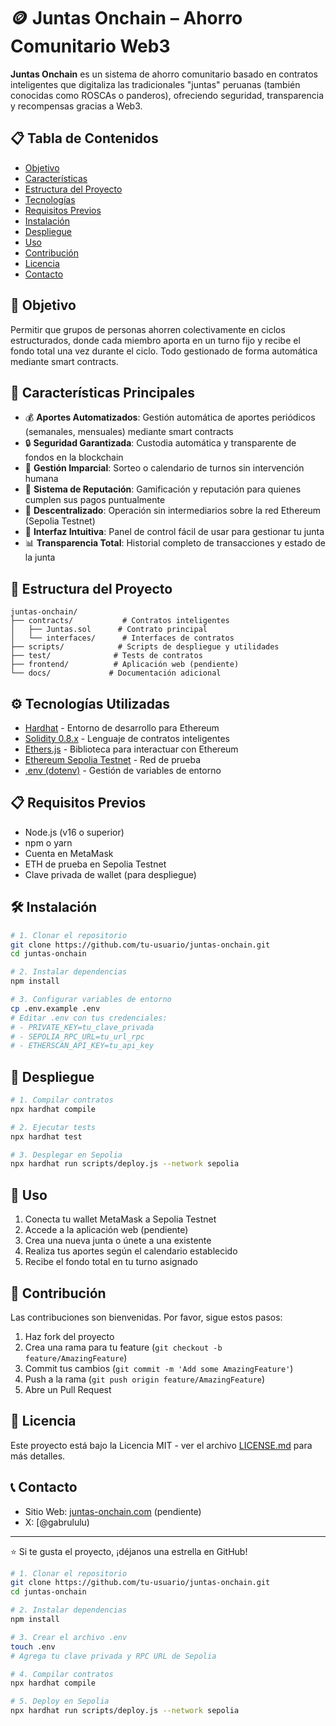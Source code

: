 # 🪙 Juntas Onchain – Ahorro Comunitario Web3

**Juntas Onchain** es un sistema de ahorro comunitario basado en contratos inteligentes que digitaliza las tradicionales "juntas" peruanas (también conocidas como ROSCAs o panderos), ofreciendo seguridad, transparencia y recompensas gracias a Web3.

## 📋 Tabla de Contenidos
- [Objetivo](#-objetivo)
- [Características](#-características-principales)
- [Estructura del Proyecto](#-estructura-del-proyecto)
- [Tecnologías](#-tecnologías-utilizadas)
- [Requisitos Previos](#-requisitos-previos)
- [Instalación](#-instalación)
- [Despliegue](#-despliegue)
- [Uso](#-uso)
- [Contribución](#-contribución)
- [Licencia](#-licencia)
- [Contacto](#-contacto)

## 🚀 Objetivo

Permitir que grupos de personas ahorren colectivamente en ciclos estructurados, donde cada miembro aporta en un turno fijo y recibe el fondo total una vez durante el ciclo. Todo gestionado de forma automática mediante smart contracts.

## 🧩 Características Principales

- 💰 **Aportes Automatizados**: Gestión automática de aportes periódicos (semanales, mensuales) mediante smart contracts
- 🔒 **Seguridad Garantizada**: Custodia automática y transparente de fondos en la blockchain
- 🎯 **Gestión Imparcial**: Sorteo o calendario de turnos sin intervención humana
- 🏅 **Sistema de Reputación**: Gamificación y reputación para quienes cumplen sus pagos puntualmente
- 🔐 **Descentralizado**: Operación sin intermediarios sobre la red Ethereum (Sepolia Testnet)
- 📱 **Interfaz Intuitiva**: Panel de control fácil de usar para gestionar tu junta
- 📊 **Transparencia Total**: Historial completo de transacciones y estado de la junta

## 📁 Estructura del Proyecto

```
juntas-onchain/
├── contracts/           # Contratos inteligentes
│   ├── Juntas.sol      # Contrato principal
│   └── interfaces/      # Interfaces de contratos
├── scripts/            # Scripts de despliegue y utilidades
├── test/              # Tests de contratos
├── frontend/          # Aplicación web (pendiente)
└── docs/             # Documentación adicional
```

## ⚙️ Tecnologías Utilizadas

- [Hardhat](https://hardhat.org/) - Entorno de desarrollo para Ethereum
- [Solidity 0.8.x](https://docs.soliditylang.org/) - Lenguaje de contratos inteligentes
- [Ethers.js](https://docs.ethers.org/) - Biblioteca para interactuar con Ethereum
- [Ethereum Sepolia Testnet](https://sepolia.dev/) - Red de prueba
- [.env (dotenv)](https://www.npmjs.com/package/dotenv) - Gestión de variables de entorno

## 📋 Requisitos Previos

- Node.js (v16 o superior)
- npm o yarn
- Cuenta en MetaMask
- ETH de prueba en Sepolia Testnet
- Clave privada de wallet (para despliegue)

## 🛠️ Instalación

```bash
# 1. Clonar el repositorio
git clone https://github.com/tu-usuario/juntas-onchain.git
cd juntas-onchain

# 2. Instalar dependencias
npm install

# 3. Configurar variables de entorno
cp .env.example .env
# Editar .env con tus credenciales:
# - PRIVATE_KEY=tu_clave_privada
# - SEPOLIA_RPC_URL=tu_url_rpc
# - ETHERSCAN_API_KEY=tu_api_key
```

## 🚀 Despliegue

```bash
# 1. Compilar contratos
npx hardhat compile

# 2. Ejecutar tests
npx hardhat test

# 3. Desplegar en Sepolia
npx hardhat run scripts/deploy.js --network sepolia
```

## 📖 Uso

1. Conecta tu wallet MetaMask a Sepolia Testnet
2. Accede a la aplicación web (pendiente)
3. Crea una nueva junta o únete a una existente
4. Realiza tus aportes según el calendario establecido
5. Recibe el fondo total en tu turno asignado

## 🤝 Contribución

Las contribuciones son bienvenidas. Por favor, sigue estos pasos:

1. Haz fork del proyecto
2. Crea una rama para tu feature (`git checkout -b feature/AmazingFeature`)
3. Commit tus cambios (`git commit -m 'Add some AmazingFeature'`)
4. Push a la rama (`git push origin feature/AmazingFeature`)
5. Abre un Pull Request

## 📄 Licencia

Este proyecto está bajo la Licencia MIT - ver el archivo [LICENSE.md](LICENSE.md) para más detalles.

## 📞 Contacto

- Sitio Web: [juntas-onchain.com](https://juntas-onchain.com) (pendiente)
- X: [@gabrululu)

---

⭐️ Si te gusta el proyecto, ¡déjanos una estrella en GitHub!

```bash
# 1. Clonar el repositorio
git clone https://github.com/tu-usuario/juntas-onchain.git
cd juntas-onchain

# 2. Instalar dependencias
npm install

# 3. Crear el archivo .env
touch .env
# Agrega tu clave privada y RPC URL de Sepolia

# 4. Compilar contratos
npx hardhat compile

# 5. Deploy en Sepolia
npx hardhat run scripts/deploy.js --network sepolia
